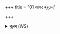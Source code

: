 +++
title = "01 आवद बहुलम्"

+++
<details><summary>मूलम् (WS)</summary>

आवद बहुलं गोष्ठं सुवीरं बहुपूरुषम् ।  
यथेतो नः प्र मीयता एवा मे गोष्ठमा वदः ॥ १ ॥
</details>